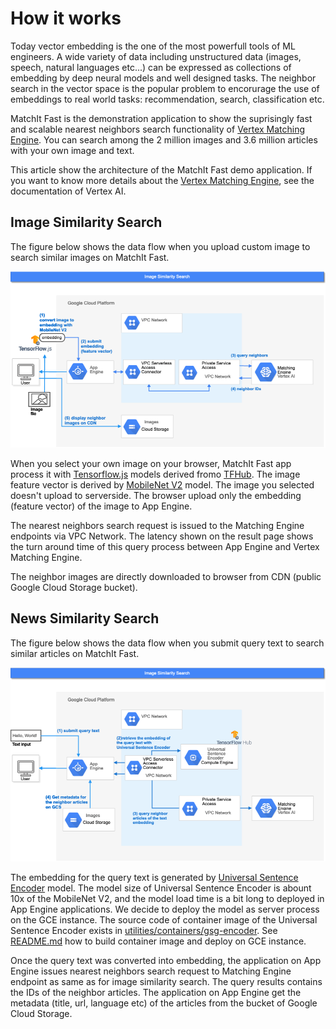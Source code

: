 # How it works

Today vector embedding is the one of the most powerfull tools of ML engineers.
A wide variety of data including unstructured data (images, speech, natural languages etc...) can be expressed as collections of embedding by deep neural models and well designed tasks.
The neighbor search in the vector space is the popular problem to encorurage the use of embeddings to real world tasks: recommendation, search, classification etc.

MatchIt Fast is the demonstration application to show the suprisingly fast and scalable nearest neighbors search functionality of [Vertex Matching Engine](https://cloud.google.com/vertex-ai/docs/matching-engine/overview).
You can search among the 2 million images and 3.6 million articles with your own image and text.

This article show the architecture of the MatchIt Fast demo application.
If you want to know more details about the [Vertex Matching Engine](https://cloud.google.com/vertex-ai/docs/matching-engine/overview), see the documentation of Vertex AI.

## Image Similarity Search

The figure below shows the data flow when you upload custom image to search similar images on MatchIt Fast.

![Image Similarity Search](images/ImageSimilaritySearch.png)

When you select your own image on your browser, MatchIt Fast app process it with [Tensorflow.js](https://www.tensorflow.org/js/) models derived fromo [TFHub](https://tfhub.dev).
The image feature vector is derived by [MobileNet V2](https://tfhub.dev/google/imagenet/mobilenet_v2_100_224/feature_vector/5) model.
The image you selected doesn't upload to serverside. The browser upload only the embedding (feature vector) of the image to App Engine.

The nearest neighbors search request is issued to the Matching Engine endpoints via VPC Network.
The latency shown on the result page shows the turn around time of this query process between App Engine and Vertex Matching Engine.

The neighbor images are directly downloaded to browser from CDN (public Google Cloud Storage bucket).

## News Similarity Search

The figure below shows the data flow when you submit query text to search similar articles on MatchIt Fast.

![News Similarity Search](images/NewsSimilaritySearch.png)

The embedding for the query text is generated by [Universal Sentence Encoder](https://tfhub.dev/google/universal-sentence-encoder/4) model.
The model size of Universal Sentence Encoder is abount 10x of the MobileNet V2, and the model load time is a bit long to deployed in App Engine applications.
We decide to deploy the model as server process on the GCE instance. The source code of container image of the Universal Sentence Encoder exists in [utilities/containers/gsg-encoder](../utilities/containers/gsg-encoder). See [README.md](../README.md) how to build container image and deploy on GCE instance.

Once the query text was converted into embedding, the application on App Engine issues nearest neighbors search request to Matching Engine endpoint as same as for image similarity search.
The query results contains the IDs of the neighbor articles. The application on App Engine get the metadata (title, url, language etc) of the articles from the bucket of Google Cloud Storage.

